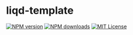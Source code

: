 # liqd-template

[![NPM version](https://img.shields.io/npm/v/liqd-template.svg)](https://www.npmjs.com/package/liqd-template)
[![NPM downloads](https://img.shields.io/npm/dm/liqd-template.svg)](https://www.npmjs.com/package/liqd-template)
[![MIT License](https://img.shields.io/badge/license-MIT-blue.svg)](LICENSE)
